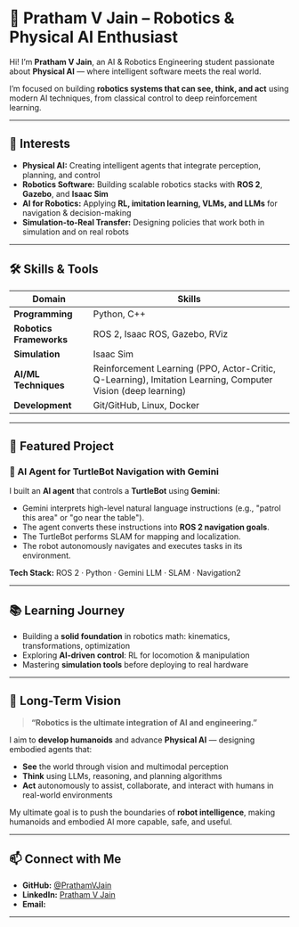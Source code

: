 # 🤖 Pratham V Jain – Robotics & Physical AI Enthusiast  

Hi! I’m **Pratham V Jain**, an AI & Robotics Engineering student passionate about **Physical AI** — where intelligent software meets the real world.  

I’m focused on building **robotics systems that can see, think, and act** using modern AI techniques, from classical control to deep reinforcement learning.

---

## 🧠 Interests

- **Physical AI:** Creating intelligent agents that integrate perception, planning, and control  
- **Robotics Software:** Building scalable robotics stacks with **ROS 2**, **Gazebo**, and **Isaac Sim**  
- **AI for Robotics:** Applying **RL, imitation learning, VLMs, and LLMs** for navigation & decision-making  
- **Simulation-to-Real Transfer:** Designing policies that work both in simulation and on real robots  

---

## 🛠️ Skills & Tools

| Domain | Skills |
|-------|--------|
| **Programming** | Python, C++ |
| **Robotics Frameworks** | ROS 2, Isaac ROS, Gazebo, RViz |
| **Simulation** | Isaac Sim |
| **AI/ML Techniques** | Reinforcement Learning (PPO, Actor-Critic, Q-Learning), Imitation Learning, Computer Vision (deep learning) |
| **Development** | Git/GitHub, Linux, Docker |

---

## 🚀 Featured Project

### 🤖 AI Agent for TurtleBot Navigation with Gemini  
I built an **AI agent** that controls a **TurtleBot** using **Gemini**:  
- Gemini interprets high-level natural language instructions (e.g., "patrol this area" or "go near the table").  
- The agent converts these instructions into **ROS 2 navigation goals**.  
- The TurtleBot performs SLAM for mapping and localization.  
- The robot autonomously navigates and executes tasks in its environment.  

**Tech Stack:** ROS 2 · Python · Gemini LLM · SLAM · Navigation2  

---

## 📚 Learning Journey

- Building a **solid foundation** in robotics math: kinematics, transformations, optimization  
- Exploring **AI-driven control**: RL for locomotion & manipulation  
- Mastering **simulation tools** before deploying to real hardware  

---

## 🎯 Long-Term Vision

> **“Robotics is the ultimate integration of AI and engineering.”**  

I aim to **develop humanoids** and advance **Physical AI** — designing embodied agents that:  
- **See** the world through vision and multimodal perception  
- **Think** using LLMs, reasoning, and planning algorithms  
- **Act** autonomously to assist, collaborate, and interact with humans in real-world environments  

My ultimate goal is to push the boundaries of **robot intelligence**, making humanoids and embodied AI more capable, safe, and useful.  

---

## 📫 Connect with Me

- **GitHub:** [@PrathamVJain](https://github.com/PrathamVJain)  
- **LinkedIn:** [Pratham V Jain](https://www.linkedin.com/)  
- **Email:** 

---
